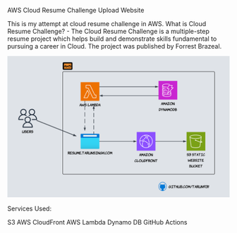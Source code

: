 AWS Cloud Resume Challenge
Upload Website

This is my attempt at cloud resume challenge in AWS. What is Cloud Resume Challenge? - The Cloud Resume Challenge is a multiple-step resume project which helps build and demonstrate skills fundamental to pursuing a career in Cloud. The project was published by Forrest Brazeal.


![Diagram](Resume-Challenge.png)


Services Used:

S3 
AWS CloudFront
AWS Lambda
Dynamo DB
GitHub Actions
